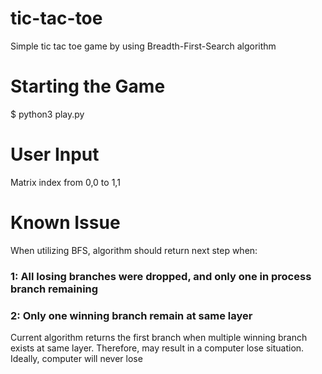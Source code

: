 # tic-tac-toe
Simple tic tac toe game by using Breadth-First-Search algorithm

# Starting the Game
$ python3 play.py

# User Input
Matrix index from 0,0 to 1,1

# Known Issue
When utilizing BFS, algorithm should return next step when:
### 1: All losing branches were dropped, and only one in process branch remaining
### 2: Only one winning branch remain at same layer

Current algorithm returns the first branch when multiple winning branch exists at same layer. Therefore, may result in a computer lose situation. Ideally, computer will never lose
